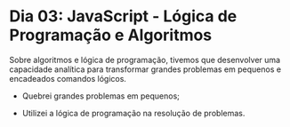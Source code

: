 # Dia 03: JavaScript - Lógica de Programação e Algoritmos

Sobre algoritmos e lógica de programação, tivemos que desenvolver uma capacidade analítica para transformar grandes problemas em pequenos e encadeados comandos lógicos.

- Quebrei grandes problemas em pequenos;

- Utilizei a lógica de programação na resolução de problemas.

